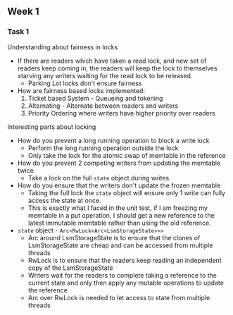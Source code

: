 ## Week 1
### Task 1
Understanding about fairness in locks
-  If there are readers which have taken a read lock, and new set of readers keep coming in, the readers will keep the lock to themselves starving any writers waiting for the read lock to be released.
    - Parking Lot locks don't ensure fairness
- How are fairness based locks implemented:
    1. Ticket based System - Queueing and tokening
    2. Alternating - Alternate between readers and writers
    3. Priority Ordering where writers have higher priority over readers

Interesting parts about locking
- How do you prevent a long running operation to block a write lock
    - Perform the long running operation outside the lock
    - Only take the lock for the atomic swap of memtable in the reference
- How do you prevent 2 competing writers from updating the memtable twice
    - Take a lock on the full `state` object during writes
- How do you ensure that the writers don't update the frozen memtable
    - Taking the full lock the `state` object will ensure only 1 write can fully access the state at once.
    - This is exactly what I faced in the unit test, if I am freezing my memtable in a put operation, I should get a new reference to the latest immutable memtable rather than using the old reference.
- `state` object - `Arc<RwLock<Arc<LsmStorageState>>>`
    - Arc around LsmStorageState is to ensure that the clones of LsmStorageState are cheap and can be accessed from multiple threads
    - RwLock is to ensure that the readers keep reading an independent copy of the LsmStorageState
    - Writers wait for the readers to complete taking a reference to the current state and only then apply any mutable operations to update the reference
    - Arc over RwLock is needed to let access to state from multiple threads